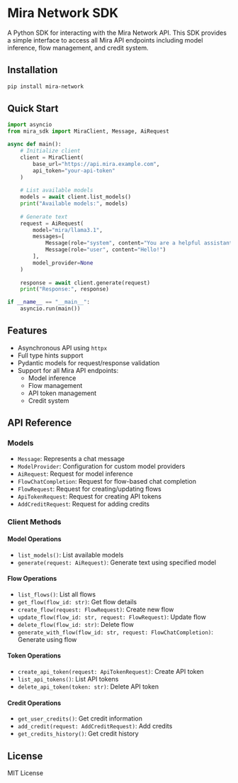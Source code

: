# Mira Network SDK

A Python SDK for interacting with the Mira Network API. This SDK provides a simple interface to access all Mira API endpoints including model inference, flow management, and credit system.

## Installation

```bash
pip install mira-network
```

## Quick Start

```python
import asyncio
from mira_sdk import MiraClient, Message, AiRequest

async def main():
    # Initialize client
    client = MiraClient(
        base_url="https://api.mira.example.com",
        api_token="your-api-token"
    )
    
    # List available models
    models = await client.list_models()
    print("Available models:", models)
    
    # Generate text
    request = AiRequest(
        model="mira/llama3.1",
        messages=[
            Message(role="system", content="You are a helpful assistant."),
            Message(role="user", content="Hello!")
        ],
        model_provider=None
    )
    
    response = await client.generate(request)
    print("Response:", response)

if __name__ == "__main__":
    asyncio.run(main())
```

## Features

- Asynchronous API using `httpx`
- Full type hints support
- Pydantic models for request/response validation
- Support for all Mira API endpoints:
  - Model inference
  - Flow management
  - API token management
  - Credit system

## API Reference

### Models

- `Message`: Represents a chat message
- `ModelProvider`: Configuration for custom model providers
- `AiRequest`: Request for model inference
- `FlowChatCompletion`: Request for flow-based chat completion
- `FlowRequest`: Request for creating/updating flows
- `ApiTokenRequest`: Request for creating API tokens
- `AddCreditRequest`: Request for adding credits

### Client Methods

#### Model Operations
- `list_models()`: List available models
- `generate(request: AiRequest)`: Generate text using specified model

#### Flow Operations
- `list_flows()`: List all flows
- `get_flow(flow_id: str)`: Get flow details
- `create_flow(request: FlowRequest)`: Create new flow
- `update_flow(flow_id: str, request: FlowRequest)`: Update flow
- `delete_flow(flow_id: str)`: Delete flow
- `generate_with_flow(flow_id: str, request: FlowChatCompletion)`: Generate using flow

#### Token Operations
- `create_api_token(request: ApiTokenRequest)`: Create API token
- `list_api_tokens()`: List API tokens
- `delete_api_token(token: str)`: Delete API token

#### Credit Operations
- `get_user_credits()`: Get credit information
- `add_credit(request: AddCreditRequest)`: Add credits
- `get_credits_history()`: Get credit history

## License

MIT License
